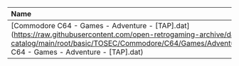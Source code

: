 |Name|Size|
|:---|---:|
|[Commodore C64 - Games - Adventure - [TAP].dat](https://raw.githubusercontent.com/open-retrogaming-archive/dat-catalog/main/root/basic/TOSEC/Commodore/C64/Games/Adventure/[TAP]/Commodore C64 - Games - Adventure - [TAP].dat)|320066|
